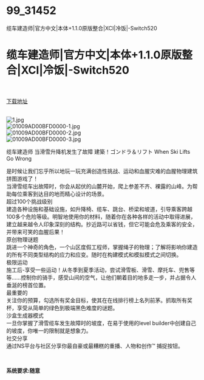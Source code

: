 # 99_31452
缆车建造师|官方中文|本体+1.1.0原版整合|XCI|冷饭|-Switch520
# 缆车建造师|官方中文|本体+1.1.0原版整合|XCI|冷饭|-Switch520
 <br/></br>
[下载地址](https://www.switch520.cc/article/31452 "下载地址")
<br/></br>

<p><img title="1.jpg" src="https://www.switch520.cc/muke_img/2022_05_18_59ccc7a9ba94b.jpg" alt="1.jpg"><br>
<img title="01009AD00BFD0000-1.jpg" src="https://www.switch520.cc/muke_img/2022_05_18_87c20bc156dcf.jpg" alt="01009AD00BFD0000-1.jpg"><br>
<img title="01009AD00BFD0000-2.jpg" src="https://www.switch520.cc/muke_img/2022_05_18_3aa13f59bf0c8.jpg" alt="01009AD00BFD0000-2.jpg"><br>
<img title="01009AD00BFD0000-3.jpg" src="https://www.switch520.cc/muke_img/2022_05_18_c5b3eb3387858.jpg" alt="01009AD00BFD0000-3.jpg"></p>
<p>缆车建造师 当滑雪升降机发生了故障 建築！ゴンドラ＆リフト When Ski Lifts Go Wrong</p>
<p>是时候让我们忘乎所以地玩一玩充满创造性挑战、运动和血腥灾难的血腥物理建筑拼图游戏了！<br>
当滑雪缆车出故障时，你会从起伏的山麓开始，爬上参差不齐、裸露的山峰。为帮助每位乘客到达目的地而精心设计的场景。<br>
超过100个挑战级别<br>
建造各种设施和基础设施，如升降椅、缆车、跳台、桥梁和坡道，引导乘客跨越100多个危险等级。明智地使用你的材料，随着你在各种各样的活动中取得进展，建立越来越令人印象深刻的结构。抄近路可以省钱，但它可能会危及乘客的安全，并带来可笑的血腥后果！<br>
原创物理谜题<br>
跳进一个神奇的角色，一个山区度假工程师，掌握绳子的物理；了解将影响你建造的所有不同类型结构的应力和应变。随时在构建模式和模拟模式之间切换。<br>
极限运动<br>
施工后-享受一些运动！从冬季到夏季活动，尝试滑雪板、滑雪、摩托车、兜售等等……控制你的骑手，感受山间的空气，让他们朝着目的地多走一步，并占据令人垂涎的榜首位置。<br>
最重要的<br>
关注你的预算，勾选所有奖金目标，使其在在线排行榜上名列前茅。抓取所有奖杯，享受从简单的绿色到极端黑色难度的谜题。<br>
沙盒生成器模式<br>
一旦你掌握了滑雪缆车发生故障时的坡度，在易于使用的level builder中创建自己的坡度，你唯一的限制就是想象力。<br>
社交分享<br>
通过NS平台与社区分享你最自豪或最糟糕的重播、人物和创作™ 捕捉按钮。</p>
<p>&nbsp;</p>
<p><strong>系统要求:随意</strong></p>



